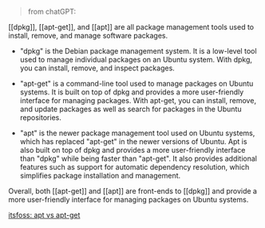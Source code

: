 >from chatGPT:

[[dpkg]], [[apt-get]], and [[apt]] are all package management tools used to install, remove, and manage software packages.

- "dpkg" is the Debian package management system. It is a low-level tool used to manage individual packages on an Ubuntu system. With dpkg, you can install, remove, and inspect packages.

- "apt-get" is a command-line tool used to manage packages on Ubuntu systems. It is built on top of dpkg and provides a more user-friendly interface for managing packages. With apt-get, you can install, remove, and update packages as well as search for packages in the Ubuntu repositories.

- "apt" is the newer package management tool used on Ubuntu systems, which has replaced "apt-get" in the newer versions of Ubuntu. Apt is also built on top of dpkg and provides a more user-friendly interface than "dpkg" while being faster than "apt-get". It also provides additional features such as support for automatic dependency resolution, which simplifies package installation and management.

Overall, both [[apt-get]] and [[apt]] are front-ends to [[dpkg]] and provide a more user-friendly interface for managing packages on Ubuntu systems.

[itsfoss: apt vs apt-get](https://itsfoss.com/apt-vs-apt-get-difference/)
